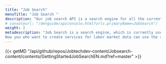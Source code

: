 ```yaml
---
title: "Job Search"
menuTitle: "Job Search "
description: "Our job search API is a search engine for all the current job ads from Platsbanken. The aim is to make a simple yet versatile API that should suit anyone building any kind of application involving data from job ads."
# consoleurl: "/devguide/apiconsole.html?urls.primaryName=JobSearch"/
weight: 2  
metadescription: "Job Search is a search engine, which is currently used by, for example, Arbetsförmedlingen's Platsbanken to search for job advertisements.
Now you who want to create services for labor market data can use the search engine. read more "
---
```


{{< getMD "/api/github/repos/Jobtechdev-content/Jobsearch-content/contents/GettingStartedJobSearchEN.md?ref=master" >}}